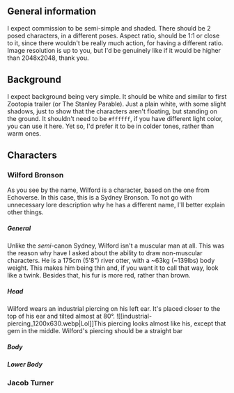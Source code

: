 ## General information
I expect commission to be semi-simple and shaded. There should be 2 posed characters, in a different poses. Aspect ratio, should be 1:1 or close to it, since there wouldn't be really much action, for having a different ratio. Image resolution is up to you, but I'd be genuinely like if it would be higher than 2048x2048, thank you.
## Background
I expect background being very simple. It should be white and similar to first Zootopia trailer (or The Stanley Parable). Just a plain white, with some slight shadows, just to show that the characters aren't floating, but standing on the ground. It shouldn't need to be `#ffffff`, if you have different light color, you can use it here. Yet so, I'd prefer it to be in colder tones, rather than warm ones.
## Characters
### Wilford Bronson
As you see by the name, Wilford is a character, based on the one from Echoverse. In this case, this is a Sydney Bronson. To not go with unnecessary lore description why he has a different name, I'll better explain other things. 
##### General
Unlike the *semi*-canon Sydney, Wilford isn't a muscular man at all. This was the reason why have I asked about the ability to draw non-muscular characters. He is a 175cm (5'8") river otter, with a ~63kg (~139lbs) body weight. This makes him being thin and, if you want it to call that way, look like a twink. Besides that, his fur is more red, rather than brown.
##### Head
Wilford wears an industrial piercing on his left ear. It's placed closer to the  top of his ear and tilted almost at 80°.
![[industrial-piercing_1200x630.webp|Lol]]This piercing looks almost like his, except that gem in the middle. Wilford's piercing should be a straight bar
##### Body
##### Lower Body

### Jacob Turner




